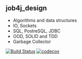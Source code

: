 ## job4j_design

 - Algorithms and data structures
 - IO, Sockets
 - SQL, PostreSQL, JDBC
 - OOD, SOLID and TDD
 - Garbage Collector

[![Build Status](https://travis-ci.com/Makigen/job4j_design.svg?branch=master)](https://travis-ci.com/Makigen/job4j_design) [![codecov](https://codecov.io/gh/Makigen/job4j_design/branch/master/graph/badge.svg)](https://codecov.io/gh/Makigen/job4j_design)
